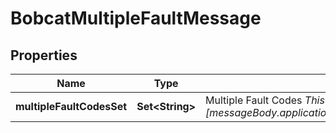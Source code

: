 

# BobcatMultipleFaultMessage


## Properties

| Name | Type | Description | Notes |
|------------ | ------------- | ------------- | -------------|
|**multipleFaultCodesSet** | **Set&lt;String&gt;** | Multiple Fault Codes  _This field represents data of [messageBody.applicationMessage.applicationMessage.faultCodes]_  |  [optional] |



